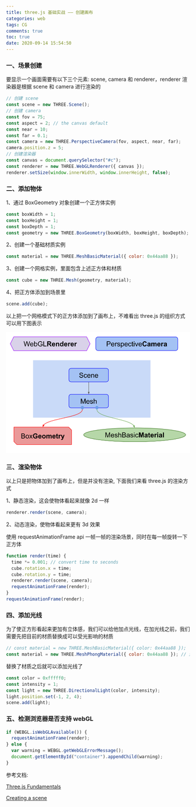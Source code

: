 ```yaml
---
title: three.js 基础实战 —— 创建画布
categories: web
tags: CG
comments: true
toc: true
date: 2020-09-14 15:54:50
---
```

### 一、场景创建

要显示一个画面需要有以下三个元素: scene, camera 和 renderer，renderer 渲染器是根据 scene 和 camera 进行渲染的

```js
// 创建 scene
const scene = new THREE.Scene();
// 创建 camera
const fov = 75;
const aspect = 2; // the canvas default
const near = 10;
const far = 0.1;
const camera = new THREE.PerspectiveCamera(fov, aspect, near, far);
camera.position.z = 5;
// 创建渲染器
const canvas = document.querySelector("#c");
const renderer = new THREE.WebGLRenderer({ canvas });
renderer.setSize(window.innerWidth, window.innerHeight, false);
```

### 二、添加物体

1、通过 BoxGeometry 对象创建一个正方体实例

```js
const boxWidth = 1;
const boxHeight = 1;
const boxDepth = 1;
const geometry = new THREE.BoxGeometry(boxWidth, boxHeight, boxDepth);
```

2、创建一个基础材质实例

```js
const material = new THREE.MeshBasicMaterial({ color: 0x44aa88 });
```

3、创建一个网格实例，里面包含上述正方体和材质

```js
const cube = new THREE.Mesh(geometry, material);
```

4、把正方体添加到场景里

```js
scene.add(cube);
```

以上把一个网格模式下的正方体添加到了画布上，不难看出 three.js 的组织方式可以用下图表示

![three.js 组织方式](/images/threejs-1cube-no-light-scene.svg)

### 三、渲染物体

以上只是把物体加到了画布上，但是并没有渲染, 下面我们来看 three.js 的渲染方式

1、静态渲染，这会使物体看起来就像 2d 一样

```js
renderer.render(scene, camera);
```

2、动态渲染，使物体看起来更有 3d 效果

使用 requestAnimationFrame api 一帧一帧的渲染场景，同时在每一帧旋转一下正方体

```js
function render(time) {
  time *= 0.001; // convert time to seconds
  cube.rotation.x = time;
  cube.rotation.y = time;
  renderer.render(scene, camera);
  requestAnimationFrame(render);
}
requestAnimationFrame(render);
```

### 四、添加光线

为了使正方形看起来更加有立体感，我们可以给他加点光线，在加光线之前，我们需要先把目前的材质替换成可以受光影响的材质

```js
// const material = new THREE.MeshBasicMaterial({ color: 0x44aa88 });
const material = new THREE.MeshPhongMaterial({ color: 0x44aa88 }); // 这种材质会受光线影响
```

替换了材质之后就可以添加光线了

```js
const color = 0xfffff0;
const intensity = 1;
const light = new THREE.DirectionalLight(color, intensity);
light.position.set(-1, 2, 4);
scene.add(light);
```

### 五、检测浏览器是否支持 webGL

```js
if (WEBGL.isWebGLAvailable()) {
  requestAnimationFrame(render);
} else {
  var warning = WEBGL.getWebGLErrorMessage();
  document.getElementById("container").appendChild(warning);
}
```

参考文档:

[Three.js Fundamentals](https://threejsfundamentals.org/threejs/lessons/threejs-fundamentals.html)

[Creating a scene](https://threejs.org/docs/index.html#manual/en/introduction/Creating-a-scene)


